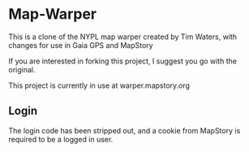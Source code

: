 Map-Warper
===============

This is a clone of the NYPL map warper created by Tim Waters, with changes for use in Gaia GPS and MapStory

If you are interested in forking this project, I suggest you go with the original.

This project is currently in use at warper.mapstory.org

## Login
The login code has been stripped out, and a cookie from MapStory is required
to be a logged in user.